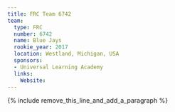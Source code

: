 ```yaml
---
title: FRC Team 6742
team:
  type: FRC
  number: 6742
  name: Blue Jays
  rookie_year: 2017
  location: Westland, Michigan, USA
  sponsors:
  - Universal Learning Academy
  links:
    Website:
---
```


{% include remove_this_line_and_add_a_paragraph %}